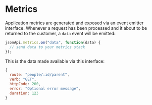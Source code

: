 # Metrics

Application metrics are generated and exposed via an event emitter interface. Whenever a request has been processed and it about to be returned to the customer, a `data` event will be emitted:

```javascript
jsonApi.metrics.on("data", function(data) {
  // send data to your metrics stack
});
```

This is the data made available via this interface:
```javascript
{
  route: "people/:id/parent",
  verb: "GET",
  httpCode: 200,
  error: "Optional error message",
  duration: 123
}
```
